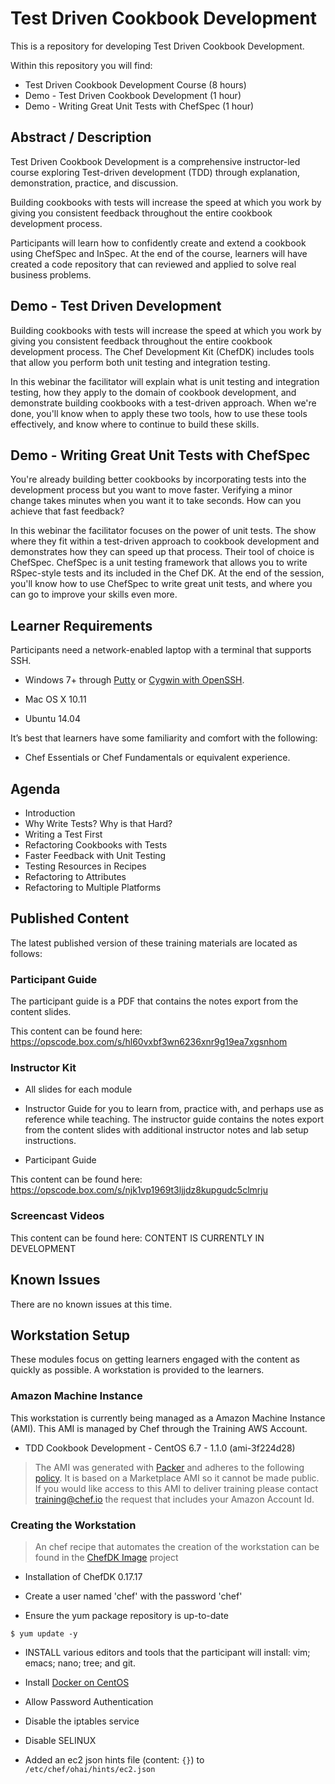 # Test Driven Cookbook Development

This is a repository for developing Test Driven Cookbook Development.

Within this repository you will find:

* Test Driven Cookbook Development Course (8 hours)
* Demo - Test Driven Cookbook Development (1 hour)
* Demo - Writing Great Unit Tests with ChefSpec (1 hour)

## Abstract / Description

Test Driven Cookbook Development is a comprehensive instructor-led course exploring Test-driven development (TDD) through explanation, demonstration, practice, and discussion.

Building cookbooks with tests will increase the speed at which you work by giving you consistent feedback throughout the entire cookbook development process.

Participants will learn how to confidently create and extend a cookbook using ChefSpec and InSpec. At the end of the course, learners will have created a code repository that can reviewed and applied to solve real business problems.

## Demo - Test Driven Development

Building cookbooks with tests will increase the speed at which you work by giving you consistent feedback throughout the entire cookbook development process. The Chef Development Kit (ChefDK) includes tools that allow you perform both unit testing and integration testing.

In this webinar the facilitator will explain what is unit testing and integration testing, how they apply to the domain of cookbook development, and demonstrate building cookbooks with a test-driven approach. When we're done, you'll know when to apply these two tools, how to use these tools effectively, and know where to continue to build these skills.

## Demo - Writing Great Unit Tests with ChefSpec

You're already building better cookbooks by incorporating tests into the development process but you want to move faster. Verifying a minor change takes minutes when you want it to take seconds. How can you achieve that fast feedback?

In this webinar the facilitator focuses on the power of unit tests. The show where they fit within a test-driven approach to cookbook development and demonstrates how they can speed up that process. Their tool of choice is ChefSpec. ChefSpec is a unit testing framework that allows you to write RSpec-style tests and its included in the Chef DK. At the end of the session, you'll know how to use ChefSpec to write great unit tests, and where you can go to improve your skills even more.

## Learner Requirements

Participants need a network-enabled laptop with a terminal that supports SSH.

* Windows 7+ through [Putty](http://www.putty.org/) or [Cygwin with OpenSSH](https://www.cygwin.com/).

* Mac OS X 10.11

* Ubuntu 14.04

It’s best that learners have some familiarity and comfort with the following:

* Chef Essentials or Chef Fundamentals or equivalent experience.

## Agenda

* Introduction
* Why Write Tests? Why is that Hard?
* Writing a Test First
* Refactoring Cookbooks with Tests
* Faster Feedback with Unit Testing
* Testing Resources in Recipes
* Refactoring to Attributes
* Refactoring to Multiple Platforms

## Published Content

The latest published version of these training materials are located as follows:

### Participant Guide

The participant guide is a PDF that contains the notes export from the content slides.

This content can be found here: https://opscode.box.com/s/hl60vxbf3wn6236xnr9g19ea7xgsnhom

### Instructor Kit

* All slides for each module

* Instructor Guide for you to learn from, practice with, and perhaps use as reference while teaching. The instructor guide contains the notes export from the content slides with additional instructor notes and lab setup instructions.

* Participant Guide

This content can be found here: https://opscode.box.com/s/njk1vp1969t3ljjdz8kupgudc5clmrju

### Screencast Videos

This content can be found here: CONTENT IS CURRENTLY IN DEVELOPMENT

## Known Issues

There are no known issues at this time.

## Workstation Setup

These modules focus on getting learners engaged with the content as quickly as possible. A workstation is provided to the learners.

### Amazon Machine Instance

This workstation is currently being managed as a Amazon Machine Instance (AMI). This AMI is managed by Chef through the Training AWS Account.

* TDD Cookbook Development - CentOS 6.7 - 1.1.0 (ami-3f224d28)

> The AMI was generated with [Packer](https://github.com/chef-training/chefdk-fundamentals-image) and adheres to the following [policy](https://github.com/chef-training/chefdk-image/blob/master/cookbooks/workstations/recipes/tdd_cookbook_development.rb). It is based on a Marketplace AMI so it cannot be made public. If you would like access to this AMI to deliver training please contact [training@chef.io](mailto:training@chef.io) the request that includes your Amazon Account Id.

### Creating the Workstation

> An chef recipe that automates the creation of the workstation can be found in the [ChefDK Image](
https://github.com/chef-training/chefdk-image/blob/master/cookbooks/workstations/recipes/tdd_cookbook_development.rb
) project

* Installation of ChefDK 0.17.17

* Create a user named 'chef' with the password 'chef'

* Ensure the yum package repository is up-to-date

```
$ yum update -y
```

* INSTALL various editors and tools that the participant will install: vim; emacs; nano; tree; and git.

* Install [Docker on CentOS](https://docs.docker.com/engine/installation/centos/)

* Allow Password Authentication

* Disable the iptables service

* Disable SELINUX

* Added an ec2 json hints file (content: `{}`) to `/etc/chef/ohai/hints/ec2.json`
